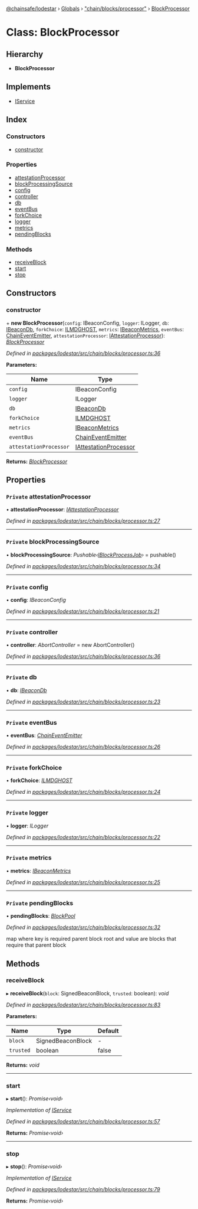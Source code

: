 [@chainsafe/lodestar](../README.md) › [Globals](../globals.md) › ["chain/blocks/processor"](../modules/_chain_blocks_processor_.md) › [BlockProcessor](_chain_blocks_processor_.blockprocessor.md)

# Class: BlockProcessor

## Hierarchy

* **BlockProcessor**

## Implements

* [IService](../interfaces/_node_nodejs_.iservice.md)

## Index

### Constructors

* [constructor](_chain_blocks_processor_.blockprocessor.md#constructor)

### Properties

* [attestationProcessor](_chain_blocks_processor_.blockprocessor.md#private-attestationprocessor)
* [blockProcessingSource](_chain_blocks_processor_.blockprocessor.md#private-blockprocessingsource)
* [config](_chain_blocks_processor_.blockprocessor.md#private-config)
* [controller](_chain_blocks_processor_.blockprocessor.md#private-controller)
* [db](_chain_blocks_processor_.blockprocessor.md#private-db)
* [eventBus](_chain_blocks_processor_.blockprocessor.md#private-eventbus)
* [forkChoice](_chain_blocks_processor_.blockprocessor.md#private-forkchoice)
* [logger](_chain_blocks_processor_.blockprocessor.md#private-logger)
* [metrics](_chain_blocks_processor_.blockprocessor.md#private-metrics)
* [pendingBlocks](_chain_blocks_processor_.blockprocessor.md#private-pendingblocks)

### Methods

* [receiveBlock](_chain_blocks_processor_.blockprocessor.md#receiveblock)
* [start](_chain_blocks_processor_.blockprocessor.md#start)
* [stop](_chain_blocks_processor_.blockprocessor.md#stop)

## Constructors

###  constructor

\+ **new BlockProcessor**(`config`: IBeaconConfig, `logger`: ILogger, `db`: [IBeaconDb](../interfaces/_db_api_beacon_interface_.ibeacondb.md), `forkChoice`: [ILMDGHOST](../interfaces/_chain_forkchoice_interface_.ilmdghost.md), `metrics`: [IBeaconMetrics](../interfaces/_metrics_interface_.ibeaconmetrics.md), `eventBus`: [ChainEventEmitter](../modules/_chain_interface_.md#chaineventemitter), `attestationProcessor`: [IAttestationProcessor](../interfaces/_chain_interface_.iattestationprocessor.md)): *[BlockProcessor](_chain_blocks_processor_.blockprocessor.md)*

*Defined in [packages/lodestar/src/chain/blocks/processor.ts:36](https://github.com/ChainSafe/lodestar/blob/9ad0d0ff3/packages/lodestar/src/chain/blocks/processor.ts#L36)*

**Parameters:**

Name | Type |
------ | ------ |
`config` | IBeaconConfig |
`logger` | ILogger |
`db` | [IBeaconDb](../interfaces/_db_api_beacon_interface_.ibeacondb.md) |
`forkChoice` | [ILMDGHOST](../interfaces/_chain_forkchoice_interface_.ilmdghost.md) |
`metrics` | [IBeaconMetrics](../interfaces/_metrics_interface_.ibeaconmetrics.md) |
`eventBus` | [ChainEventEmitter](../modules/_chain_interface_.md#chaineventemitter) |
`attestationProcessor` | [IAttestationProcessor](../interfaces/_chain_interface_.iattestationprocessor.md) |

**Returns:** *[BlockProcessor](_chain_blocks_processor_.blockprocessor.md)*

## Properties

### `Private` attestationProcessor

• **attestationProcessor**: *[IAttestationProcessor](../interfaces/_chain_interface_.iattestationprocessor.md)*

*Defined in [packages/lodestar/src/chain/blocks/processor.ts:27](https://github.com/ChainSafe/lodestar/blob/9ad0d0ff3/packages/lodestar/src/chain/blocks/processor.ts#L27)*

___

### `Private` blockProcessingSource

• **blockProcessingSource**: *Pushable‹[IBlockProcessJob](../interfaces/_chain_chain_.iblockprocessjob.md)›* = pushable<IBlockProcessJob>()

*Defined in [packages/lodestar/src/chain/blocks/processor.ts:34](https://github.com/ChainSafe/lodestar/blob/9ad0d0ff3/packages/lodestar/src/chain/blocks/processor.ts#L34)*

___

### `Private` config

• **config**: *IBeaconConfig*

*Defined in [packages/lodestar/src/chain/blocks/processor.ts:21](https://github.com/ChainSafe/lodestar/blob/9ad0d0ff3/packages/lodestar/src/chain/blocks/processor.ts#L21)*

___

### `Private` controller

• **controller**: *AbortController* = new AbortController()

*Defined in [packages/lodestar/src/chain/blocks/processor.ts:36](https://github.com/ChainSafe/lodestar/blob/9ad0d0ff3/packages/lodestar/src/chain/blocks/processor.ts#L36)*

___

### `Private` db

• **db**: *[IBeaconDb](../interfaces/_db_api_beacon_interface_.ibeacondb.md)*

*Defined in [packages/lodestar/src/chain/blocks/processor.ts:23](https://github.com/ChainSafe/lodestar/blob/9ad0d0ff3/packages/lodestar/src/chain/blocks/processor.ts#L23)*

___

### `Private` eventBus

• **eventBus**: *[ChainEventEmitter](../modules/_chain_interface_.md#chaineventemitter)*

*Defined in [packages/lodestar/src/chain/blocks/processor.ts:26](https://github.com/ChainSafe/lodestar/blob/9ad0d0ff3/packages/lodestar/src/chain/blocks/processor.ts#L26)*

___

### `Private` forkChoice

• **forkChoice**: *[ILMDGHOST](../interfaces/_chain_forkchoice_interface_.ilmdghost.md)*

*Defined in [packages/lodestar/src/chain/blocks/processor.ts:24](https://github.com/ChainSafe/lodestar/blob/9ad0d0ff3/packages/lodestar/src/chain/blocks/processor.ts#L24)*

___

### `Private` logger

• **logger**: *ILogger*

*Defined in [packages/lodestar/src/chain/blocks/processor.ts:22](https://github.com/ChainSafe/lodestar/blob/9ad0d0ff3/packages/lodestar/src/chain/blocks/processor.ts#L22)*

___

### `Private` metrics

• **metrics**: *[IBeaconMetrics](../interfaces/_metrics_interface_.ibeaconmetrics.md)*

*Defined in [packages/lodestar/src/chain/blocks/processor.ts:25](https://github.com/ChainSafe/lodestar/blob/9ad0d0ff3/packages/lodestar/src/chain/blocks/processor.ts#L25)*

___

### `Private` pendingBlocks

• **pendingBlocks**: *[BlockPool](_chain_blocks_pool_.blockpool.md)*

*Defined in [packages/lodestar/src/chain/blocks/processor.ts:32](https://github.com/ChainSafe/lodestar/blob/9ad0d0ff3/packages/lodestar/src/chain/blocks/processor.ts#L32)*

map where key is required parent block root and value are blocks that require that parent block

## Methods

###  receiveBlock

▸ **receiveBlock**(`block`: SignedBeaconBlock, `trusted`: boolean): *void*

*Defined in [packages/lodestar/src/chain/blocks/processor.ts:83](https://github.com/ChainSafe/lodestar/blob/9ad0d0ff3/packages/lodestar/src/chain/blocks/processor.ts#L83)*

**Parameters:**

Name | Type | Default |
------ | ------ | ------ |
`block` | SignedBeaconBlock | - |
`trusted` | boolean | false |

**Returns:** *void*

___

###  start

▸ **start**(): *Promise‹void›*

*Implementation of [IService](../interfaces/_node_nodejs_.iservice.md)*

*Defined in [packages/lodestar/src/chain/blocks/processor.ts:57](https://github.com/ChainSafe/lodestar/blob/9ad0d0ff3/packages/lodestar/src/chain/blocks/processor.ts#L57)*

**Returns:** *Promise‹void›*

___

###  stop

▸ **stop**(): *Promise‹void›*

*Implementation of [IService](../interfaces/_node_nodejs_.iservice.md)*

*Defined in [packages/lodestar/src/chain/blocks/processor.ts:79](https://github.com/ChainSafe/lodestar/blob/9ad0d0ff3/packages/lodestar/src/chain/blocks/processor.ts#L79)*

**Returns:** *Promise‹void›*
